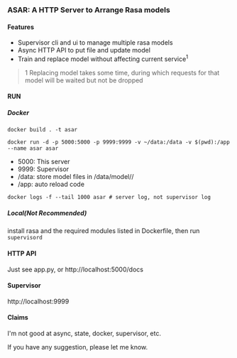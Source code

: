 ### ASAR: A HTTP Server to Arrange Rasa models

#### Features

- Supervisor cli and ui to manage multiple rasa models
- Async HTTP API to put file and update model
- Train and replace model without affecting current service<sup>1</sup>

> 1 Replacing model takes some time, during which requests for that model will be waited but not be dropped

#### RUN

##### Docker

```shell
docker build . -t asar
```

```shell
docker run -d -p 5000:5000 -p 9999:9999 -v ~/data:/data -v $(pwd):/app --name asar asar
```

- 5000: This server
- 9999: Supervisor
- /data: store model files in /data/model/<name>/
- /app: auto reload code

```shell
docker logs -f --tail 1000 asar # server log, not supervisor log
```

##### Local(Not Recommended)

install rasa and the required modules listed in Dockerfile, then run `supervisord`

#### HTTP API

Just see app.py, or http://localhost:5000/docs

#### Supervisor

http://localhost:9999

#### Claims

I'm not good at async, state, docker, supervisor, etc. 

If you have any suggestion, please let me know.

